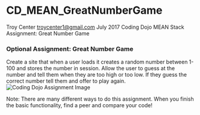 # CD_MEAN_GreatNumberGame
Troy Center troycenter1@gmail.com July 2017
Coding Dojo MEAN Stack Assignment: Great Number Game

<h3>Optional Assignment: Great Number Game</h3>
Create a site that when a user loads it creates a random number between 1-100 and stores the number in session. Allow the user to guess at the number and tell them when they are too high or too low. If they guess the correct number tell them and offer to play again.

<img src="http://s3.amazonaws.com/General_V88/boomyeah/company_209/chapter_2240/handouts/chapter2240_3241_great-number-game.png" alt="Coding Dojo Assignment Image">

Note: There are many different ways to do this assignment. When you finish the basic functionality, find a peer and compare your code!